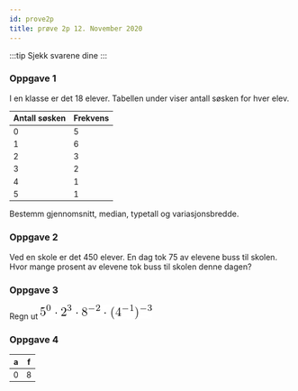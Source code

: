 ```yaml
---
id: prove2p
title: prøve 2p 12. November 2020
---
```


:::tip
Sjekk svarene dine
:::

### Oppgave 1

I en klasse er det 18 elever. Tabellen under viser antall søsken for hver elev.

| Antall søsken | Frekvens |
| ------|-----|
| 0   | 5 |
| 1   | 6 |
| 2   | 3 |
| 3   | 2 |
| 4   | 1 |
| 5   | 1 |

Bestemm gjennomsnitt, median, typetall og variasjonsbredde.

### Oppgave 2

Ved en skole er det 450 elever. En dag tok 75 av elevene buss til skolen. Hvor mange prosent av elevene tok buss til
skolen denne dagen?

### Oppgave 3

Regn ut   ![alt](../static/img/latex1.png)

### Oppgave 4

| a | f | 
|------|-----|
| 0 | 8 |
